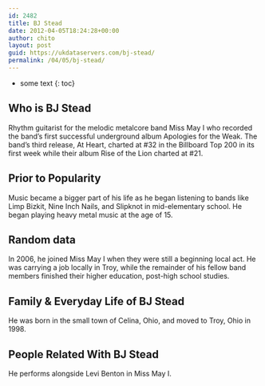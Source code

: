 ```yaml
---
id: 2482
title: BJ Stead
date: 2012-04-05T18:24:28+00:00
author: chito
layout: post
guid: https://ukdataservers.com/bj-stead/
permalink: /04/05/bj-stead/
---
```


* some text
{: toc}


## Who is  BJ Stead
                  
                  
                  
Rhythm guitarist for the melodic metalcore band Miss May I who recorded the band&#8217;s first successful underground album Apologies for the Weak. The band’s third release, At Heart, charted at #32 in the Billboard Top 200 in its first week while their album Rise of the Lion charted at #21.
                  
                
                
                
## Prior to Popularity 
                  
                  
                  
Music became a bigger part of his life as he began listening to bands like Limp Bizkit, Nine Inch Nails, and Slipknot in mid-elementary school. He began playing heavy metal music at the age of 15.
                  
                
                
                
## Random data 
                  
                  
                  
In 2006, he joined Miss May I when they were still a beginning local act. He was carrying a job locally in Troy, while the remainder of his fellow band members finished their higher education, post-high school studies.
                  
                
                
                
## Family & Everyday Life of BJ Stead
                  
                  
                  
He was born in the small town of Celina, Ohio, and moved to Troy, Ohio in 1998.
                  
                
                
                
## People Related With  BJ Stead
                  
                  
                  
He performs alongside Levi Benton in Miss May I.
                  
                
              
            
          
          
          
    
    
  
